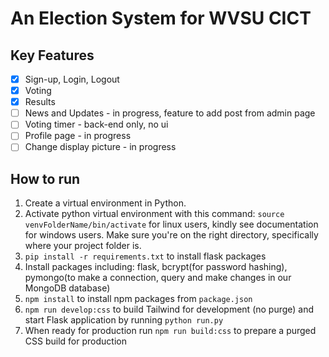 # An Election System for WVSU CICT

## Key Features
- [x] Sign-up, Login, Logout
- [x] Voting
- [x] Results
- [ ] News and Updates - in progress, feature to add post from admin page
- [ ] Voting timer - back-end only, no ui
- [ ] Profile page - in progress
- [ ] Change display picture - in progress

## How to run
1. Create a virtual environment in Python.
2. Activate python virtual environment with this command: `source venvFolderName/bin/activate` for linux users, kindly see documentation for windows users. Make sure you're on the right directory, specifically where your project folder is.
3. `pip install -r requirements.txt` to install flask packages
4. Install packages including: flask, bcrypt(for password hashing), pymongo(to make a connection, query and make changes in our MongoDB database)
5. `npm install` to install npm packages from `package.json`
6. `npm run develop:css` to build Tailwind for development (no purge) and start Flask application by running `python run.py`
7. When ready for production run  `npm run build:css` to prepare a purged CSS build for production
